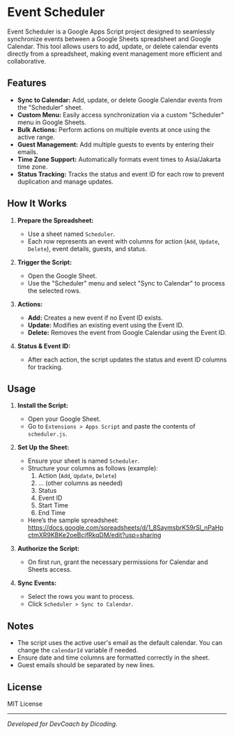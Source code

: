 # Event Scheduler

Event Scheduler is a Google Apps Script project designed to seamlessly synchronize events between a Google Sheets spreadsheet and Google Calendar. This tool allows users to add, update, or delete calendar events directly from a spreadsheet, making event management more efficient and collaborative.

## Features

- **Sync to Calendar:** Add, update, or delete Google Calendar events from the "Scheduler" sheet.
- **Custom Menu:** Easily access synchronization via a custom "Scheduler" menu in Google Sheets.
- **Bulk Actions:** Perform actions on multiple events at once using the active range.
- **Guest Management:** Add multiple guests to events by entering their emails.
- **Time Zone Support:** Automatically formats event times to Asia/Jakarta time zone.
- **Status Tracking:** Tracks the status and event ID for each row to prevent duplication and manage updates.

## How It Works

1. **Prepare the Spreadsheet:**
   - Use a sheet named `Scheduler`.
   - Each row represents an event with columns for action (`Add`, `Update`, `Delete`), event details, guests, and status.

2. **Trigger the Script:**
   - Open the Google Sheet.
   - Use the "Scheduler" menu and select "Sync to Calendar" to process the selected rows.

3. **Actions:**
   - **Add:** Creates a new event if no Event ID exists.
   - **Update:** Modifies an existing event using the Event ID.
   - **Delete:** Removes the event from Google Calendar using the Event ID.

4. **Status & Event ID:**
   - After each action, the script updates the status and event ID columns for tracking.

## Usage

1. **Install the Script:**
   - Open your Google Sheet.
   - Go to `Extensions > Apps Script` and paste the contents of `scheduler.js`.

2. **Set Up the Sheet:**
   - Ensure your sheet is named `Scheduler`.
   - Structure your columns as follows (example):
     1. Action (`Add`, `Update`, `Delete`)
     2. ... (other columns as needed)
     9. Status
     10. Event ID
     11. Start Time
     12. End Time
   - Here’s the sample spreadsheet: https://docs.google.com/spreadsheets/d/1_8SaymsbrK59rSl_nPaHpctmXR9KBKe2oeBcjfRkqDM/edit?usp=sharing

3. **Authorize the Script:**
   - On first run, grant the necessary permissions for Calendar and Sheets access.

4. **Sync Events:**
   - Select the rows you want to process.
   - Click `Scheduler > Sync to Calendar`.

## Notes

- The script uses the active user's email as the default calendar. You can change the `calendarId` variable if needed.
- Ensure date and time columns are formatted correctly in the sheet.
- Guest emails should be separated by new lines.

## License

MIT License

---

*Developed for DevCoach by Dicoding.*
